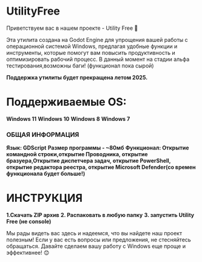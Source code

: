# UtilityFree
Приветствуем вас в нашем проекте - Utility Free 🎉

Эта утилита создана на Godot Engine для упрощения вашей работы с операционной системой Windows, предлагая удобные функции и инструменты, которые помогут вам повысить продуктивность и оптимизировать рабочий процесс. В данный момент на стадии альфа тестирования,возможны баги! (функционал пока сырой)


**Поддержка утилиты будет прекращена летом 2025.**
# Поддерживаемые OS:
**Windows 11**
**Windows 10**
**Windows 8**
**Windows 7**

### ОБЩАЯ ИНФОРМАЦИЯ
**Язык: GDScript**
**Размер программы - ~80мб**
**Функционал: Открытие командной строки,открытие Проводника, открытие бразуера,Открытие диспетчера задач, открытие PowerShell, открытие редактора реестра, открытие Microsoft Defender(со времен функционала будет больше!)**

# ИНСТРУКЦИЯ 
**1.Скачать ZIP архив**
**2. Распаковать в любую папку**
**3. запустить Utility Free (не console)**



Мы рады видеть вас здесь и надеемся, что вы найдете наш проект полезным! Если у вас есть вопросы или предложения, не стесняйтесь обращаться. Давайте сделаем вашу работу с Windows еще проще и эффективнее! 😊
